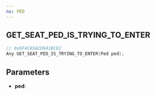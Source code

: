 ```yaml
---
ns: PED
---
```

## GET_SEAT_PED_IS_TRYING_TO_ENTER

```c
// 0x6F4C85ACD641BCD2
Any GET_SEAT_PED_IS_TRYING_TO_ENTER(Ped ped);
```

## Parameters
* **ped**:
